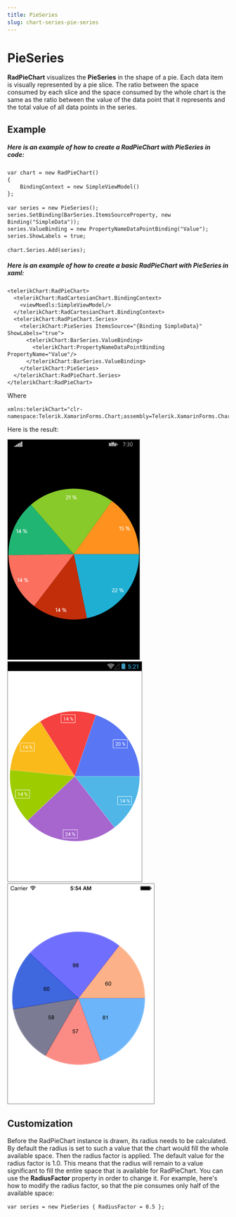 ```yaml
---
title: PieSeries
slug: chart-series-pie-series
---
```

# PieSeries #

**RadPieChart** visualizes the **PieSeries** in the shape of a pie. Each data item is visually represented by a pie slice. The ratio between the space consumed by each slice and the space consumed by the whole chart is the same as the ratio between the value of the data point that it represents and the total value of all data points in the series.
## Example ##
##### Here is an example of how to create a RadPieChart with PieSeries in **code**: #####

	var chart = new RadPieChart()
	{
	    BindingContext = new SimpleViewModel()
	};
	
	var series = new PieSeries();
	series.SetBinding(BarSeries.ItemsSourceProperty, new Binding("SimpleData"));    
	series.ValueBinding = new PropertyNameDataPointBinding("Value");
	series.ShowLabels = true;
	
	chart.Series.Add(series);

##### Here is an example of how to create a basic RadPieChart with PieSeries in **xaml**: #####

	<telerikChart:RadPieChart>
	  <telerikChart:RadCartesianChart.BindingContext>
	    <viewMoedls:SimpleViewModel/>
	  </telerikChart:RadCartesianChart.BindingContext>
	  <telerikChart:RadPieChart.Series>
	    <telerikChart:PieSeries ItemsSource="{Binding SimpleData}" ShowLabels="true">
	      <telerikChart:BarSeries.ValueBinding>
	        <telerikChart:PropertyNameDataPointBinding PropertyName="Value"/>
	      </telerikChart:BarSeries.ValueBinding>
	    </telerikChart:PieSeries>
	  </telerikChart:RadPieChart.Series>
	</telerikChart:RadPieChart>
Where

	xmlns:telerikChart="clr-namespace:Telerik.XamarinForms.Chart;assembly=Telerik.XamarinForms.Chart"

Here is the result:

![Basic BarSeries](pie-series-images/pie-series-basic-example-WP.png)
![Basic BarSeries](pie-series-images/pie-series-basic-example-andro.png)
![Basic BarSeries](pie-series-images/pie-series-basic-example-iOS.png)
## Customization ##
Before the RadPieChart instance is drawn, its radius needs to be calculated. By default the radius is set to such a value that the chart would fill the whole available space. Then the radius factor is applied. The default value for the radius factor is 1.0. This means that the radius will remain to a value significant to fill the entire space that is available for RadPieChart. You can use the **RadiusFactor** property in order to change it. For example, here's how to modify the radius factor, so that the pie consumes only half of the available space:

	var series = new PieSeries { RadiusFactor = 0.5 };